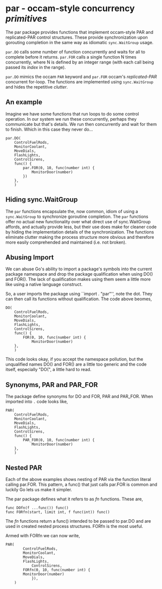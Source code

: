 # par - occam-style concurrency _primitives_

The par  package provides functions that implement  occam-style PAR
and replicated-PAR control structures. These provide synchronization
upon gorouting completion in the same way as idiomatic `sync.WaitGroup`
usage.

`par.DO` calls some number of function concurrently and waits for
all to complete before it returns. `par.FOR` calls a single function
N times concurrently, where N is defined by an integer range (with
each call being passed its _index_ in the range).

`par.DO` mimics the occam `PAR` keyword and `par.FOR` occam's
_replicated-PAR_ concurrent for-loop. The functions are implemented
using `sync.WaitGroup` and hides the repetitive _clutter_.

## An example

Imagine we have some functions that run loops to do some control
operation. In our system we run these concurrently, perhaps they
communicate but that's details. We run then concurrently and wait
for them to finish.  Which in this case they never do...

	par.DO(
		ControlFuelRods,
		MonitorCoolant,
		MoveDials,
		FlashLights,
		ControlSirens,
		func() {
			par.FOR(0, 10, func(number int) {
				MonitorDoor(number)
			})
		},
        )


## Hiding sync.WaitGroup

The `par` functions encapsulate  the, now common,  idiom of using  a 
`sync.WaitGroup`  to synchronize  goroutine  completion.   The `par`
functions offer  no actual new  functionality over what direct  use of
sync.WaitGroup affords, and actually provide  less, but their use does
make  for cleaner  code by  hiding the  implementation details  of the
synchronization.  The  functions eliminate clutter making  the process
structure  more obvious  and  therefore more  easily comprehended  and
maintained (i.e. not broken).

## Abusing Import

We can abuse Go's ability to import a package's symbols into the
current package namespace and drop the package qualification when
using DO() and FOR().  The lack of qualification makes using them
seem a little more like using a native language construct.

So, a user imports the package using ``import . "par"'', note
the dot. They can then call its functions without qualification.
The code above beomes,

	DO(
		ControlFuelRods,
		MonitorCoolant,
		MoveDials,
		FlashLights,
		ControlSirens,
		func() {
			FOR(0, 10, func(number int) {
				MonitorDoor(number)
		},
        )


This code looks okay, if you accept the namespace pollution, but the
unqualified names DO() and FOR() are a little too generic and the code
itself, especially "DO(", a little hard to read.

## Synonyms, PAR and PAR_FOR 

The package define synonyms for DO and FOR, PAR and PAR_FOR. When
imported into `.` code looks like,

	PAR(
		ControlFuelRods,
		MonitorCoolant,
		MoveDials,
		FlashLights,
		ControlSirens,
		func() {
			PAR_FOR(0, 10, func(number int) {
				MonitorDoor(number)
		},
        )
        

## Nested PAR

Each of the above examples shows nesting of PAR via the
function literal calling par.FOR. This pattern, a func()
that just calls par.FOR is common and luckily Go lets us
make it simpler.

The par package defines what it refers to as _fn_ functions.
These are,

	func DOfn(f ...func()) func()
	func FORfn(start, limit int, f func(int)) func()

The _fn_ functions return a func() intended to be passed to par.DO and
are used in created nested process structures.  FORfn is the most
useful.  

Armed with FORfn we can now write,

	PAR(
	    	ControlFuelRods,
	    	MonitorCoolant,
	    	MoveDials,
	    	FlashLights,
            	ControlSirens,
	    	FORfn(0, 10, func(number int) {
			MonitorDoor(number)
    	    	}),
        )
